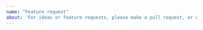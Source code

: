 ```yaml
---
name: "Feature request"
about: 'For ideas or feature requests, please make a pull request, or open an issue'
---
```

